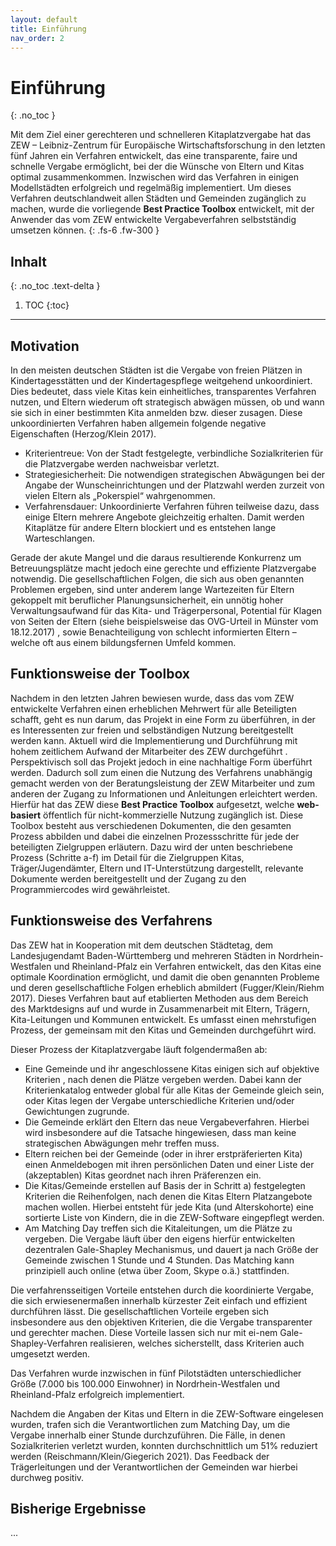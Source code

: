 ```yaml
---
layout: default
title: Einführung
nav_order: 2
---
```


# Einführung
{: .no_toc }

Mit dem Ziel einer gerechteren und schnelleren Kitaplatzvergabe hat das ZEW – Leibniz-Zentrum für Europäische Wirtschaftsforschung in den letzten fünf Jahren ein Verfahren entwickelt, das eine transparente, faire und schnelle Vergabe ermöglicht, bei der die Wünsche von Eltern und Kitas optimal zusammenkommen. Inzwischen wird das Verfahren in einigen Modellstädten erfolgreich und regelmäßig implementiert. Um dieses Verfahren deutschlandweit allen Städten und Gemeinden zugänglich zu machen, wurde die vorliegende **Best Practice Toolbox** entwickelt, mit der Anwender das vom ZEW entwickelte Vergabeverfahren selbstständig umsetzen können.
{: .fs-6 .fw-300 }

## Inhalt
{: .no_toc .text-delta }

1. TOC
{:toc}

---

## Motivation

In den meisten deutschen Städten ist die Vergabe von freien Plätzen in Kindertagesstätten und der Kindertagespflege weitgehend unkoordiniert. Dies bedeutet, dass viele Kitas kein einheitliches, transparentes Verfahren nutzen, und Eltern wiederum oft strategisch abwägen müssen, ob und wann sie sich in einer bestimmten Kita anmelden bzw. dieser zusagen. Diese unkoordinierten Verfahren haben allgemein folgende negative Eigenschaften (Herzog/Klein 2017).

-	Kriterientreue: Von der Stadt festgelegte, verbindliche Sozialkriterien für die Platzvergabe werden nachweisbar verletzt.
- Strategiesicherheit: Die notwendigen strategischen Abwägungen bei der Angabe der Wunscheinrichtungen und der Platzwahl werden zurzeit von vielen Eltern als „Pokerspiel“ wahrgenommen.
- Verfahrensdauer: Unkoordinierte Verfahren führen teilweise dazu, dass einige Eltern mehrere Angebote gleichzeitig erhalten. Damit werden Kitaplätze für andere Eltern blockiert und es entstehen lange Warteschlangen.

Gerade der akute Mangel und die daraus resultierende Konkurrenz um Betreuungsplätze macht jedoch eine gerechte und effiziente Platzvergabe notwendig. Die gesellschaftlichen Folgen, die sich aus oben genannten Problemen ergeben, sind unter anderem lange Wartezeiten für Eltern gekoppelt mit beruflicher Planungsunsicherheit, ein unnötig hoher Verwaltungsaufwand für das Kita- und Trägerpersonal, Potential für Klagen von Seiten der Eltern (siehe beispielsweise das OVG-Urteil in Münster vom 18.12.2017) , sowie Benachteiligung von schlecht informierten Eltern – welche oft aus einem bildungsfernen Umfeld kommen.


## Funktionsweise der Toolbox

Nachdem in den letzten Jahren bewiesen wurde, dass das vom ZEW entwickelte Verfahren einen erheblichen Mehrwert für alle Beteiligten schafft, geht es nun darum, das Projekt in eine Form zu überführen, in der es Interessenten zur freien und selbständigen Nutzung bereitgestellt werden kann. Aktuell wird die Implementierung und Durchführung mit hohem zeitlichem Aufwand der Mitarbeiter des ZEW durchgeführt . Perspektivisch soll das Projekt jedoch in eine nachhaltige Form überführt werden. Dadurch soll zum einen die Nutzung des Verfahrens unabhängig gemacht werden von der Beratungsleistung der ZEW Mitarbeiter und zum anderen der Zugang zu Informationen und Anleitungen erleichtert werden. Hierfür hat das ZEW diese **Best Practice Toolbox** aufgesetzt, welche **web-basiert** öffentlich für nicht-kommerzielle Nutzung zugänglich ist. Diese Toolbox besteht aus verschiedenen Dokumenten, die den gesamten Prozess abbilden und dabei die einzelnen Prozessschritte für jede der beteiligten Zielgruppen erläutern. Dazu wird der unten beschriebene Prozess (Schritte a-f) im Detail für die Zielgruppen Kitas, Träger/Jugendämter, Eltern und IT-Unterstützung dargestellt, relevante Dokumente werden bereitgestellt und der Zugang zu den Programmiercodes wird gewährleistet.

## Funktionsweise des Verfahrens

Das ZEW hat in Kooperation mit dem deutschen Städtetag, dem Landesjugendamt Baden-Württemberg und mehreren Städten in Nordrhein-Westfalen und Rheinland-Pfalz ein Verfahren entwickelt, das den Kitas eine optimale  Koordination ermöglicht, und damit die oben genannten Probleme und deren gesellschaftliche Folgen erheblich abmildert  (Fugger/Klein/Riehm 2017). Dieses Verfahren baut auf etablierten Methoden aus dem Bereich des Marktdesigns auf und wurde in Zusammenarbeit mit Eltern, Trägern, Kita-Leitungen und Kommunen entwickelt. Es umfasst einen mehrstufigen Prozess, der gemeinsam mit den Kitas und Gemeinden durchgeführt wird. 

Dieser Prozess der Kitaplatzvergabe läuft folgendermaßen ab: 
- Eine Gemeinde und ihr angeschlossene Kitas einigen sich auf objektive Kriterien , nach denen die Plätze vergeben werden. Dabei kann der Kriterienkatalog entweder global für alle Kitas der Gemeinde gleich sein, oder Kitas legen der Vergabe unterschiedliche Kriterien und/oder Gewichtungen zugrunde. 
- Die Gemeinde  erklärt den Eltern das neue Vergabeverfahren. Hierbei wird insbesondere auf die Tatsache hingewiesen, dass man keine strategischen Abwägungen mehr treffen muss. 
- Eltern reichen bei der Gemeinde (oder in ihrer erstpräferierten Kita) einen Anmeldebogen mit ihren persönlichen Daten und einer Liste der (akzeptablen) Kitas geordnet nach ihren Präferenzen ein. 
- Die Kitas/Gemeinde erstellen auf Basis der in Schritt a) festgelegten Kriterien die Reihenfolgen, nach denen die Kitas Eltern Platzangebote machen wollen. Hierbei entsteht für jede Kita (und Alterskohorte) eine sortierte Liste von Kindern, die in die ZEW-Software eingepflegt werden.
- Am Matching Day treffen sich die Kitaleitungen, um die Plätze zu vergeben. Die Vergabe läuft über den eigens hierfür entwickelten dezentralen Gale-Shapley Mechanismus, und dauert ja nach Größe der Gemeinde  zwischen 1 Stunde und 4 Stunden. Das Matching kann prinzipiell auch online (etwa über Zoom, Skype o.ä.) stattfinden.

Die verfahrensseitigen Vorteile entstehen durch die koordinierte Vergabe, die sich erwiesenermaßen innerhalb kürzester Zeit einfach und effizient durchführen lässt. Die gesellschaftlichen Vorteile ergeben sich insbesondere aus den objektiven Kriterien, die die Vergabe transparenter und gerechter machen. Diese Vorteile lassen sich nur  mit ei-nem Gale-Shapley-Verfahren realisieren, welches sicherstellt, dass Kriterien auch umgesetzt werden.

Das Verfahren wurde inzwischen in fünf Pilotstädten unterschiedlicher Größe (7.000 bis 100.000 Einwohner) in Nordrhein-Westfalen und Rheinland-Pfalz erfolgreich implementiert. 

Nachdem die Angaben der Kitas und Eltern in die ZEW-Software eingelesen wurden, trafen sich die Verantwortlichen zum Matching Day, um die Vergabe innerhalb einer Stunde   durchzuführen. Die Fälle, in denen Sozialkriterien verletzt wurden, konnten durchschnittlich um 51% reduziert werden (Reischmann/Klein/Giegerich 2021). Das Feedback der Trägerleitungen und der Verantwortlichen der Gemeinden war hierbei durchweg positiv.  


## Bisherige Ergebnisse

...
